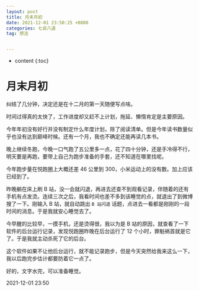 ```yaml
---
layout: post
title: 月末月初
date: 2021-12-01 23:50:25 +0800
categories: 七说八道
tag: 想法


---
```


* content
{:toc}


# 月末月初

纠结了几分钟，决定还是在十二月的第一天随便写点啥。

时间过得真的太快了，工作进度却又赶不上计划，拖延、懒惰肯定是主要原因。

今年年初没有好行并没有制定什么年度计划，除了阅读清单。但是今年读书数量似乎也没有达到巅峰时候。还有一个月，我也不确定还能再读几本书。

晚上继续冬跑，今晚一口气跑了五公里多一点，花了四十分钟，还是手冷得不行，明天要是再跑，要带上自己为跑步准备的手套，还不知道在哪里找呢。

今年跑步量在悦跑圈上大概还差 46 公里到 300，小米运动上的没有数。加上应该已经到了。

昨晚躺在床上刷 B 站，没一会就闪退，再进去还查不到观看记录，伴随着的还有手机有点发烫。连续三次之后，我看时间也差不多到该睡觉的点，就退出了到微博搜了一下。刚输入 B 站，就自动跳出 `B 站闪退` 话题，点进去一看都是刚刚的一段时间的消息。于是我就安心睡觉去了。

今早醒的比较早，一摸手机，还是烫得很，我以为是 B 站的原因，就查看了一下软件的后台运行记录，发现悦跑圈昨晚在后台运行了 12 个小时，罪魁祸首就是它了。于是我就主动杀死了它的后台。

这个软件如果不让他后台运行，就不能记录跑步，但是今天突然给我来这么一下，我以后跑完步估计都要防着它一点了。

好的，文字水完，可以准备睡觉。

2021-12-01 23:50